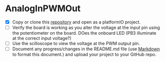 # AnalogInPWMOut

- [X] Copy or clone this [repository](https://github.com/paulTUDublin/AnalogInPWMOut) and open as a platformIO project.
- [ ] Verify the board is working as you alter the voltage at the input pin using the potentiometer on the board. DOes the onboard LED (PB3 illuminate at the correct input voltage?)
- [ ] Use the scilloscope to view the voltage at the PWM output pin.
- [ ] Document any progress/changes in the README.md file (use [Markdown](https://www.markdownguide.org/cheat-sheet/) to format this document.) and upload your project to your GitHub repo.